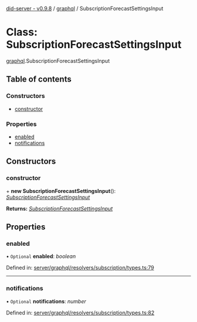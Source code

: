 [did-server - v0.9.8](../README.md) / [graphql](../modules/graphql.md) / SubscriptionForecastSettingsInput

# Class: SubscriptionForecastSettingsInput

[graphql](../modules/graphql.md).SubscriptionForecastSettingsInput

## Table of contents

### Constructors

- [constructor](graphql.subscriptionforecastsettingsinput.md#constructor)

### Properties

- [enabled](graphql.subscriptionforecastsettingsinput.md#enabled)
- [notifications](graphql.subscriptionforecastsettingsinput.md#notifications)

## Constructors

### constructor

\+ **new SubscriptionForecastSettingsInput**(): [*SubscriptionForecastSettingsInput*](graphql.subscriptionforecastsettingsinput.md)

**Returns:** [*SubscriptionForecastSettingsInput*](graphql.subscriptionforecastsettingsinput.md)

## Properties

### enabled

• `Optional` **enabled**: *boolean*

Defined in: [server/graphql/resolvers/subscription/types.ts:79](https://github.com/Puzzlepart/did/blob/dev/server/graphql/resolvers/subscription/types.ts#L79)

___

### notifications

• `Optional` **notifications**: *number*

Defined in: [server/graphql/resolvers/subscription/types.ts:82](https://github.com/Puzzlepart/did/blob/dev/server/graphql/resolvers/subscription/types.ts#L82)
